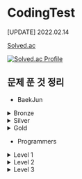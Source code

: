 # CodingTest

[UPDATE] 2022.02.14 

[Solved.ac](https://solved.ac/profile/ohw9930)

[![Solved.ac Profile](http://mazassumnida.wtf/api/v2/generate_badge?boj=ohw9930)](https://solved.ac/ohw9930/)

## 문제 푼 것 정리

- BaekJun

<details>
<summary>Bronze</summary>

| 번호  |           문제이름           |  난이도  | 언어 |
| :-----: | :-------------------------: | :---------: | :------: |
| 1000  |             A+B              | Bronze 5 | Java |
| 1001  |             A-B              | Bronze 5 | Java |
| 1271  |         엄청난 부자2         | Bronze 5 | Java |
| 1550  |            16진수            | Bronze 5 | Java |
| 2238  |         긴자리 계산          | Bronze 5 | Java |
| 2475  |            검증수            | Bronze 5 | Java |
| 2557  |         Hello World          | Bronze 5 | Java |
| 2558  |          A + B - 2           | Bronze 5 | Java |
| 2845  |     파티가 끝나고 난 뒤      | Bronze 5 | Java |
| 2914  |            저작권            | Bronze 5 | Java |
| 3003  |   킹,퀸,룩,비숍,나이트,폰    | Bronze 5 | Java |
| 3046  |              R2              | Bronze 5 | Java |
| 5337  |             웰컴             | Bronze 5 | Java |
| 5338  |     마이크로소프트 로고      | Bronze 5 | Java |
| 5339  |            콜센터            | Bronze 5 | Java |
| 5522  |          카드 게임           | Bronze 5 | Java |
| 5554  |        심부름 가는 길        | Bronze 5 | Java |
| 6749  |         Next in line         | Bronze 5 | Java |
| 7287  |             등록             | Bronze 5 | Java |
| 8370  |            Plane             | Bronze 5 | Java |
| 8393  |              합              | Bronze 5 | Java |
| 9653  |        스타워즈 로고         | Bronze 5 | Java |
| 9654  |       나부 함대 데이터       | Bronze 5 | Java |
| 10170 |      NFC West vs North       | Bronze 5 | Java |
| 10171 |            고양이            | Bronze 5 | Java |
| 10172 |              개              | Bronze 5 | Java |
| 10430 |            나머지            | Bronze 5 | Java |
| 10699 |          오늘 날짜           | Bronze 5 | Java |
| 10718 |        We love kriii         | Bronze 5 | Java |
| 10757 |         큰 수 A + B          | Bronze 5 | Java |
| 10869 |           사칙연산           | Bronze 5 | Java |
| 10926 |         ??!         | Bronze 5 | Java |
| 10998 |        A x B        | Bronze 5 | Java |
| 11654 |     아스키 코드     | Bronze 5 | Java |
| 11942 | 고려대는 사랑입니다 | Bronze 5 | Java |
| 1008  |             A/B              | Bronze 4 | Java |
| 1297  |           TV 크기            | Bronze 4 | Java |
| 1330  |        두 수 비교하기        | Bronze 4 | Java |
| 1712  |          손익분기점          | Bronze 4 | Java |
| 2420  |          사파리월드          | Bronze 4 | Java |
| 2480  |         주사위 세개          | Bronze 4 | Java |
| 2525  |          오븐 시계           | Bronze 4 | Java |
| 2530  |        인공지능 시계         | Bronze 4 | Java |
| 2588  |             곱셈             | Bronze 4 | Java |
| 2752  |           세수정렬           | Bronze 4 | Java |
| 2753  |             윤년             | Bronze 4 | Java |
| 3004  |         체스판 조각          | Bronze 4 | Java |
| 4299  |          AFC 웜블던          | Bronze 4 | Java |
| 5532  |          방학 숙제           | Bronze 4 | Java |
| 5543  |           상근날드           | Bronze 4 | Java |
| 5596  |          시험 점수           | Bronze 4 | Java |
| 9498  |          시험 성적           | Bronze 4 | Java |
| 14681 |    사분면 고르기    | Bronze 4 | Java |
| 1085  |      직사각형에서 탈출       | Bronze 3 | Java |
| 2438  |         별 찍기 - 1          | Bronze 3 | Java |
| 2439  |         별 찍기 - 2          | Bronze 3 | Java |
| 2739  |            구구단            | Bronze 3 | Java |
| 2741  |            N 찍기            | Bronze 3 | Java |
| 2742  |            기찍 N            | Bronze 3 | Java |
| 3009  |          네 번째 점          | Bronze 3 | Java |
| 2884  |          알람 시계           | Bronze 3 | Java |
| 3053  |         택시 기하학          | Bronze 3 | Java |
| 4153  |          직각삼각형          | Bronze 3 | Java |
| 10250 |           ACM 호텔           | Bronze 3 | Java |
| 10818 |          최소, 최대          | Bronze 3 | Java |
| 10871 |    X보다 작은 수    | Bronze 3 | Java |
| 10872 |      팩토리얼       | Bronze 3 | Java |
| 10950 |      A + B - 3      | Bronze 3 | Java |
| 10951 |      A + B - 4      | Bronze 3 | Java |
| 10952 |      A + B - 5      | Bronze 3 | Java |
| 11021 |      A + B - 7      | Bronze 3 | Java |
| 11022 |      A + B - 8      | Bronze 3 | Java |
| 1152  |         단어의 개수          | Bronze 2 | Java |
| 2231  |            분해합            | Bronze 2 | Java |
| 2292  |             벌집             | Bronze 2 | Java |
| 2562  |            최댓값            | Bronze 2 | Java |
| 2577  |         숫자의 개수          | Bronze 2 | Java |
| 2675  |         문자열 반복          | Bronze 2 | Java |
| 2775  |      부녀회장이 될테야       | Bronze 2 | Java |
| 2798  |            블랙잭            | Bronze 2 | Java |
| 2908  |             상수             | Bronze 2 | Java |
| 2920  |             음계             | Bronze 2 | Java |
| 3052  |            나머지            | Bronze 2 | Java |
| 5622  |            다이얼            | Bronze 2 | Java |
| 8958  |            OX퀴즈            | Bronze 2 | Java |
| 10809 |         알파벳 찾기          | Bronze 2 | Java |
| 10870 |        피보나치 수 5         | Bronze 2 | Java |
| 11720 |      숫자의 합      | Bronze 2 | Java |
| 15552 |     빠른 A + B      | Bronze 2 | Java |
| 15596 |    정수 N개의 합    | Bronze 2 | Java |
| 15829 |       Hashing       | Bronze 2 | Java |
| 1110  |        더하기 사이클         | Bronze 1 | Java |
| 1157  |          단어 공부           | Bronze 1 | Java |
| 1193  |           분수찾기           | Bronze 1 | Java |
| 1259  |          팰린드롬수          | Bronze 1 | Java |
| 1546  |             평균             | Bronze 1 | Java |
| 2839  |          설탕 배달           | Bronze 1 | Java |
| 2869  |    달팽이는 올라가고 싶다    | Bronze 1 | Java |
| 4344  |        평균은 넘겠지         | Bronze 1 | Java |
| 11050 |     이항 계수 1     | Bronze 1 | Java |

</details>
<details>
<summary>Silver</summary>

|  번호   |           문제이름           |  난이도  |  언어   |
|:-----:| :--------------------------: | :------: |:-----:|
| 1181  |          단어 정렬           | Silver 5 | Java  |
| 2581  |             소수             | Silver 5 | Java  |
| 2609  |   최대공약수와 최소공배수    | Silver 5 | Java  |
| 2751  |        수 정렬하기 2         | Silver 5 | Java  |
| 2941  |      크로아티아 알파벳       | Silver 5 | Java  |
| 4673  |          셀프 넘버           | Silver 5 | Java  |
| 11653 |     소인수 분해     | Silver 5 | Java  |
|1158 | 요세푸스 문제 | Silver 5 | Java|
| 1002  |             터렛             | Silver 4 | Java  |
| 1065  |             한수             | Silver 4 | Java  |
| 1978  |          소수 찾기           | Silver 4 | Java  |
| 10828 |             스택             | Silver 4 | Java  |
|11656 | 접미사 배열 | Silver 4 | Java|
|1676 | 팩토리얼 0의 개수 | Silver 4 |Java|
|17413 | 단어 뒤집기 2 | Silver 3 | Java|
|10799 | 쇠막대기 | Silver 3 | Java|
|1874 | 스택 수열 | Silver 3 | Java|
|1406 | 에디터 | Sivler 3 | Java|
|9613 | GCD 합 | Silver 3 | Java|
|1935 | 후위 표기식 2 | Silver 3 | Java |
| 1929  |         소수 구하기          | Silver 2 | Java  |
| 4948  |        베르트랑 공준         | Silver 2 | Java  |
| 17087 | 숨바꼭질 6 | Silver 2 | Java |
| 2004  |조합 0의 개수 | Silver 2 | Java |
| 9020  |       골드바흐의 추측        | Silver 1 | Java  |
| 6588  | 골드바흐의 추측 | Silver 1 | Java|
</details>
<details>
<summary>Gold</summary>

| 번호  |           문제이름           |  난이도  |  언어   |
| :---: | :--------------------------: | :------: |:-----:|
| 1011  | Fly me to the Alpha Centauri |  Gold 5  | Java  |
|17298 | 오큰수 |   Gold 4 | Java|
|17299 | 오등큰수 | Gold 3 | Java|


</details>

- Programmers

<details>
<summary>Level 1</summary>

|          문제 이름           |                      출처                      |  언어   |
| :--------------------------: |:--------------------------------------------:| :-----: |
| 로또의 최고 순위와 최저 순위 |       2021 Dev-Matching 웹 백엔드 개발자(상반기)       |  Java   |
|       신규 아이디 추천       |          2021 카카오 BLIND RECRUITMENT          |  Java   |
|     숫자 문자열과 영단어     |              2021 카카오 채용연계형 인턴십              |  Java   |
|     크레인 인형뽑기 게임     |             2019 카카오 개발자 겨울 인턴십              |  Java   |
|       없는 숫자 더하기       |                월간 코드 챌린지 시즌 3                |  Java   |
|         음양 더하기          |                월간 코드 챌린지 시즌 2                |  Java   |
|             내적             |                월간 코드 챌린지 시즌 1                |  Java   |
|         소수 만들기          |         Summer/Winter Coding(~2018)          |  Java   |
|      완주하지 못한 선수      |                      해시                      |  Java   |
|           K번째수            |                      정렬                      | Python3 |
|           모의고사           |                     완전탐색                     |  Java   |
|            폰켓몬            |                찾아라 프로그래밍 마에스터                |  Java   |
|      약수의 개수와 덧셈      |                월간 코드 챌린지 시즌2                 |  Java   |
|         3진법 뒤집기         |                월간 코드 챌린지 시즌 1                |  Java   |
|             예산             |         Summer/Winter Coding(~2018)          |  Java   |
|     두 개 뽑아서 더하기      |                월간 코드 챌린지 시즌 1                |  Java   |
|            2016년            |                     연습문제                     |  Java   |
|         최소직사각형         |                   위클리 챌린지                    |  Java   |
|  나머지가 1이 되는 수 찾기   |                월간 코드 챌린지 시즌 3                |  Java   |
|     부족한 금액 계산하기     |                   위클리 챌린지                    |  Java   |
|        [1차]비밀지도         |         2018 KAKAO BLIND RECRUITMENT         |  Java   |
|     가운데 글자 가져오기     |                     연습문제                     |  Java   |
|        [1차]다트 게임        |         2018 KAKAO BLIND RECRUITMENT         |  Java   |
|       같은 숫자는 싫어       |                     연습문제                     |  Java   |
|  나누어 떨어지는 숫자 배열   |                     연습문제                     |  Java   |
|      두 정수 사이의 합       |                     연습문제                     |  Java   |
| 문자열 내 마음대로 정렬하기  |                     연습문제                     |  Java   |
|    문자열 내 p와 y의 개수    |                     연습문제                     |  Java   |
| 문자열 내림차순으로 배치하기 |                     연습문제                     |  Java   |
|      문자열 다루기 기본      |                     연습문제                     |  Java   |
|     서울에서 김서방 찾기     |                     연습문제                     |  Java   |
|          소수 찾기           |                     연습문제                     |  Java   |
|   수박수박수박수박수박수?    |                     연습문제                     |  Java   |
|    문자열을 정수로 바꾸기    |                     연습문제                     |  Java   |
|          시저 암호           |                     연습문제                     |  Java   |
|          약수의 합           |                     연습문제                     |  Java   |
|      이상한 문자 만들기      |                     연습문제                     |  Java   |
|        자릿수 더하기         |                     연습문제                     |  Java   |
| 자연수 뒤집어 배열로 만들기  |                     연습문제                     |  Java   |
|  정수 내림차순으로 배치하기  |                     연습문제                     |  Java   |
|       정수 제곱근 판별       |                     연습문제                     |  Java   |
|    제일 작은 수 제거하기     |                     연습문제                     |  Java   |
|         짝수와 홀수          |                     연습문제                     |  Java   |
|   최대공약수와 최소공배수    |                     연습문제                     |  Java   |
|         콜라츠 추측          |                     연습문제                     |  Java   |
|         평균 구하기          |                     연습문제                     |  Java   |
|          하샤드 수           |                     연습문제                     |  Java   |
|      핸드폰 번호 가리기      |                     연습문제                     |  Java   |
|         행렬의 덧셈          |                     연습문제                     |  Java   |
| x만큼 간격이 있는 n개의 숫자 |                     연습문제                     |  Java   |
|       직사각형 별찍기        |                     연습문제                     |  Java   |
 |     신고결과 받기  | 2022 KAKAO BLIND RECRUITMENT | Java |
</details>

<details>
<summary>Level 2</summary>

|    문제 이름    |   출처   |  언어  |
| :-------------: | :------: |:----:|
|  전화번호 목록  |   해시   | Java |
|    가장 큰수    |   정렬   | Java |
|    주식가격     | 스택/큐  | Java |
|   숫자의 표현   | 연습문제 | Java |
| 최댓값과 최솟값 | 연습문제 | Java |
|   피보나치 수   | 연습문제 | Java |
|   행렬의 곱셈   | 연습문제 | Java |
| 주차 요금 계산|2022 KAKAO BLIND RECRUITMENT| Java |
 | JadenCase 문자열 만들기|연습문제| Java |
 | 최솟값 만들기|연습문제| Java |
 | 땅따먹기|연습문제|Java|
 | 영어 끝말잇기|Summer/Winter Coding(~2018)|Java|


</details>

<details>
<summary>Level 3</summary>
아직..
</details>